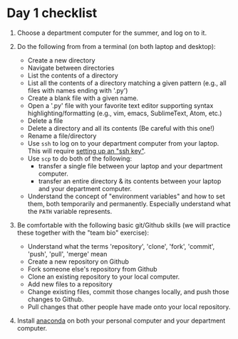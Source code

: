 # Day 1 checklist

1. Choose a department computer for the summer, and log on to it.

2. Do the following from from a terminal (on both laptop and desktop):
    * Create a new directory
    * Navigate between directories
    * List the contents of a directory
    * List all the contents of a directory matching a given pattern (e.g., all files with names ending with '.py')
    * Create a blank file with a given name.
    * Open a '.py' file with your favorite text editor supporting syntax highlighting/formatting (e.g., vim, emacs, SublimeText, Atom, etc.)
    * Delete a file
    * Delete a directory and all its contents (Be careful with this one!)
    * Rename a file/directory
    * Use `ssh` to log on to your department computer from your laptop.  This will require [setting up an "ssh key"](http://www.astro.princeton.edu/docs/SSH#Keys).
    * Use `scp` to do both of the following:
        * transfer a single file between your laptop and your department computer.
        * transfer an entire directory & its contents between your laptop and your department computer.
    * Understand the concept of "environment variables" and how to set them, both temporarily and permanently.  Especially understand what the `PATH` variable represents.

3. Be comfortable with the following basic git/Github skills (we will practice these together with the "team bio" exercise):
    * Understand what the terms 'repository', 'clone', 'fork', 'commit', 'push', 'pull', 'merge' mean
    * Create a new repository on Github
    * Fork someone else's repository from Github
    * Clone an existing repository to your local computer.
    * Add new files to a repository
    * Change existing files, commit those changes locally, and push those changes to Github.
    * Pull changes that other people have made onto your local repository.

4. Install [anaconda](https://www.continuum.io/downloads) on both your personal computer and your department computer.
